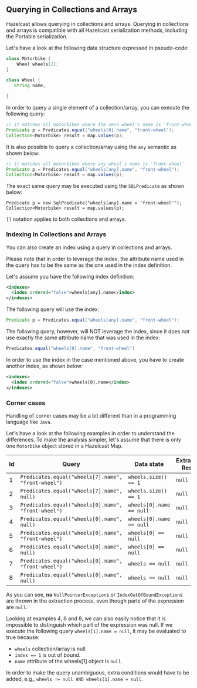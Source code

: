 
## Querying in Collections and Arrays

Hazelcast allows querying in collections and arrays.
Querying in collections and arrays is compatible with all Hazelcast serialization methods, including the Portable serialization.


Let's have a look at the following data structure expressed in pseudo-code:

```java
class Motorbike {
    Wheel wheels[2];
}

class Wheel {
   String name;

}
```

In order to query a single element of a collection/array, you can execute the following query:

```java
// it matches all motorbikes where the zero wheel's name is 'front-wheel'
Predicate p = Predicates.equal("wheels[0].name", "front-wheel");
Collection<Motorbike> result = map.values(p);
```

It is also possible to query a collection/array using the `any` semantic as shown below:

```java
// it matches all motorbikes where any wheel's name is 'front-wheel'
Predicate p = Predicates.equal("wheels[any].name", "front-wheel");
Collection<Motorbike> result = map.values(p);
```

The exact same query may be executed using the `SQLPredicate` as shown below:

```
Predicate p = new SqlPredicate("wheels[any].name = 'front-wheel'");
Collection<Motorbike> result = map.values(p);
```

`[]` notation applies to both collections and arrays.

### Indexing in Collections and Arrays

You can also create an index using a query in collections and arrays.

Please note that in order to leverage the index, the attribute name used in the query has to be the same as the one used
in the index definition.

Let's assume you have the following index definition:

```xml
<indexes>
  <index ordered="false">wheels[any].name</index>
</indexes>
```

The following query will use the index:

```java
Predicate p = Predicates.equal("wheels[any].name", "front-wheel");
```


The following query, however, will NOT leverage the index, since it does not use exactly the same attribute name that
was used in the index:

```java
Predicates.equal("wheels[0].name", "front-wheel")
```

In order to use the index in the case mentioned above, you have to create another index, as shown below:

```xml
<indexes>
  <index ordered="false">wheels[0].name</index>
</indexes>
```

### Corner cases

Handling of corner cases may be a bit different than in a programming language like `Java`.

Let's have a look at the following examples in order to understand the differences.
To make the analysis simpler, let's assume that there is only one `Motorbike` object stored in a Hazelcast Map.

| Id  | Query                                                  | Data state                            | Extraction Result   | Match |
| --- | ------------------------------------------------------ | ------------------------------------- | ------------------- | ----- |
|  1  | `Predicates.equal("wheels[7].name", "front-wheel")`    | `wheels.size() == 1`                  | `null`              | No    |
|  2  | `Predicates.equal("wheels[7].name", null)`             | `wheels.size() == 1`                  | `null`              | Yes   |
|  3  | `Predicates.equal("wheels[0].name", "front-wheel")`    | `wheels[0].name == null`              | `null`              | No    |
|  4  | `Predicates.equal("wheels[0].name", null)`             | `wheels[0].name == null`              | `null`              | Yes   |
|  5  | `Predicates.equal("wheels[0].name", "front-wheel")`    | `wheels[0] == null`                   | `null`              | No    |
|  6  | `Predicates.equal("wheels[0].name", null)`             | `wheels[0] == null`                   | `null`              | Yes   |
|  7  | `Predicates.equal("wheels[0].name", "front-wheel")`    | `wheels == null`                      | `null`              | No    |
|  8  | `Predicates.equal("wheels[0].name", null)`             | `wheels == null`                      | `null`              | Yes   |


As you can see, **no** `NullPointerException`s or `IndexOutOfBoundException`s are thrown in the extraction process, even
though parts of the expression are `null`.

Looking at examples 4, 6 and 8, we can also easily notice that it is impossible to distinguish which part of the
expression was null.
If we execute the following query `wheels[1].name = null`, it may be evaluated to true because:

* `wheels` collection/array is null.
* `index == 1` is out of bound.
* `name` attribute of the wheels[1] object is `null`.

In order to make the query unambiguous, extra conditions would have to be added, e.g.,
`wheels != null AND wheels[1].name = null`.
